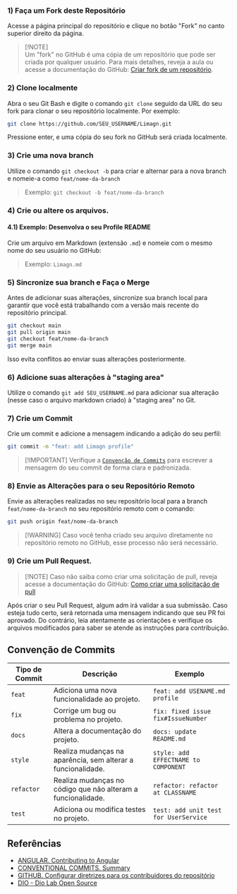 ### 1) Faça um **Fork** deste Repositório

Acesse a página principal do repositório e clique no botão "Fork" no canto superior direito da página.

> [!NOTE]\
> Um "fork" no GitHub é uma cópia de um repositório que pode ser criada por qualquer usuário.  Para mais detalhes, reveja a aula ou acesse a documentação do GitHub: [Criar fork de um repositório](https://docs.github.com/pt/pull-requests/collaborating-with-pull-requests/working-with-forks/fork-a-repo).

### 2) Clone localmente

Abra o seu Git Bash e digite o comando `git clone` seguido da URL do seu fork para clonar o seu repositório localmente. Por exemplo:

```bash
git clone https://github.com/SEU_USERNAME/Limagn.git
```

Pressione enter, e uma cópia do seu fork no GitHub será criada localmente.

### 3) Crie uma nova **branch**

Utilize o comando `git checkout -b` para criar e alternar para a nova branch e nomeie-a como `feat/nome-da-branch`

> Exemplo: `git checkout -b feat/nome-da-branch`

### 4) Crie ou altere os arquivos.

#### 4.1) Exemplo: Desenvolva o seu Profile README

Crie um arquivo em Markdown (extensão `.md`) e nomeie com o mesmo nome do seu usuário no GitHub:

> Exemplo: `Limagn.md`

### 5) Sincronize sua branch e Faça o Merge

Antes de adicionar suas alterações, sincronize sua branch local para garantir que você está trabalhando com a versão mais recente do repositório principal.

```bash
git checkout main
git pull origin main
git checkout feat/nome-da-branch
git merge main
```

Isso evita conflitos ao enviar suas alterações posteriormente.

### 6) Adicione suas alterações à "staging area"

Utilize o comando `git add SEU_USERNAME.md` para adicionar sua alteração (nesse caso o arquivo markdown criado) à "staging area" no Git.

### 7) Crie um Commit

Crie um commit e adicione a mensagem indicando a adição do seu perfil:

```bash
git commit -m "feat: add Limagn profile"
```

> [!IMPORTANT] Verifique a [`Convenção de Commits`](https://github.com/Limagn/Limagn/blob/main/CONTRIBUTING.md#conven%C3%A7%C3%A3o-de-commits) para escrever a mensagem do seu commit de forma clara e padronizada.

### 8) Envie as Alterações para o seu Repositório Remoto

Envie as alterações realizadas no seu repositório local para a branch `feat/nome-da-branch` no seu repositório remoto com o comando:

```bash
git push origin feat/nome-da-branch
```

> [!WARNING] Caso você tenha criado seu arquivo diretamente no repositório remoto no GitHub, esse processo não será necessário.

### 9) Crie um **Pull Request**.

> [!NOTE] Caso não saiba como criar uma solicitação de pull, reveja acesse a documentação do GitHub: [Como criar uma solicitação de pull](https://docs.github.com/pt/pull-requests/collaborating-with-pull-requests/proposing-changes-to-your-work-with-pull-requests/creating-a-pull-request)

Após criar o seu Pull Request, algum adm irá validar a sua submissão. Caso esteja tudo certo, será retornada uma mensagem indicando que seu PR foi aprovado. Do contrário, leia atentamente as orientações e verifique os arquivos modificados para saber se atende as instruções para contribuição.

## Convenção de Commits

| Tipo de Commit | Descrição                                                    | Exemplo                               |
| -------------- | ------------------------------------------------------------ | ------------------------------------- |
| `feat`         | Adiciona uma nova funcionalidade ao projeto.                 | `feat: add USENAME.md profile`        |
| `fix`          | Corrige um bug ou problema no projeto.                       | `fix: fixed issue fix#IssueNumber`    |
| `docs`         | Altera a documentação do projeto.                            | `docs: update README.md`              |
| `style`        | Realiza mudanças na aparência, sem alterar a funcionalidade. | `style: add EFFECTNAME to COMPONENT`  |
| `refactor`     | Realiza mudanças no código que não alteram a funcionalidade. | `refactor: refactor at CLASSNAME`     |
| `test`         | Adiciona ou modifica testes no projeto.                      | `test: add unit test for UserService` |

## Referências

- [ANGULAR. Contributing to Angular](https://github.com/angular/angular/blob/22b96b9/CONTRIBUTING.md)
- [CONVENTIONAL COMMITS. Summary](https://www.conventionalcommits.org/en/v1.0.0/)
- [GITHUB. Configurar diretrizes para os contribuidores do repositório](https://docs.github.com/pt/communities/setting-up-your-project-for-healthy-contributions/setting-guidelines-for-repository-contributors)
- [DIO - Dio Lab Open Source](https://github.com/digitalinnovationone/dio-lab-open-source/blob/main/CONTRIBUTING.md)

